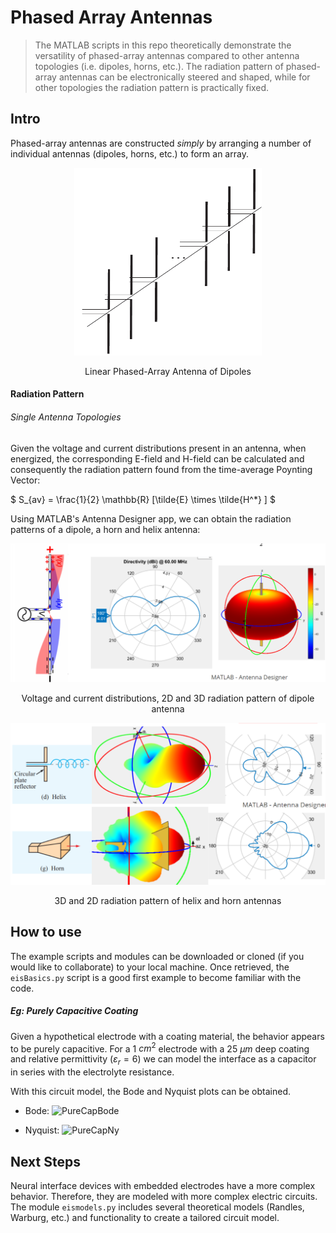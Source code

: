 # Phased Array Antennas
> The MATLAB scripts in this repo theoretically demonstrate the versatility of phased-array antennas compared to other antenna topologies (i.e. dipoles, horns, etc.).
> The radiation pattern of phased-array antennas can be electronically steered and shaped, while for other topologies the radiation pattern is practically fixed.

## Intro

Phased-array antennas are constructed *simply* by arranging a number of individual antennas (dipoles, horns, etc.) to form an array.

<p align="center">
  <img src=pics/dipole_phased_array_antenna.png width="300" height="300">
</p>
<p align="center">
  Linear Phased-Array Antenna of Dipoles
</p>

#### Radiation Pattern

###### Single Antenna Topologies

Given the voltage and current distributions present in an antenna, when energized, the corresponding E-field and H-field can be calculated and consequently the radiation pattern found from the time-average Poynting Vector:

$ S_{av} = \frac{1}{2}  \mathbb{R} [\tilde{E} \times \tilde{H^*} ] $

Using MATLAB's Antenna Designer app, we can obtain the radiation patterns of a dipole, a horn and helix antenna:

<p align="center">
  <img src=pics/dipole_radiation.png>
</p>
<p align="center">
  Voltage and current distributions, 2D and 3D radiation pattern of dipole antenna
</p>
<p align="center">
  <img src=pics/helix_horn_radiation.png>
</p>
<p align="center">
  3D and 2D radiation pattern of helix and horn antennas
</p>

## How to use

The example scripts and modules can be downloaded or cloned (if you would like to collaborate) to your local machine. Once retrieved, the `eisBasics.py` script is a good first example to become familiar with the code.

##### Eg: Purely Capacitive Coating

Given a hypothetical electrode with a coating material, the behavior appears to be purely capacitive. For a 1 $cm^2$ electrode with a 25 $\mu m$ deep coating and relative permittivity $(\varepsilon_r = 6)$ we can model the interface as a capacitor in series with the electrolyte resistance.



With this circuit model, the Bode and Nyquist plots can be obtained.

* Bode:
![PureCapBode](pics/CapacitiveElectrodeBode.png)

* Nyquist:
![PureCapNy](pics/CapacitiveElectrodeNyquist.png)

## Next Steps

Neural interface devices with embedded electrodes have a more complex behavior. Therefore, they are modeled with more complex electric circuits. The module `eismodels.py` includes several theoretical models (Randles, Warburg, etc.) and functionality to create a tailored circuit model.
